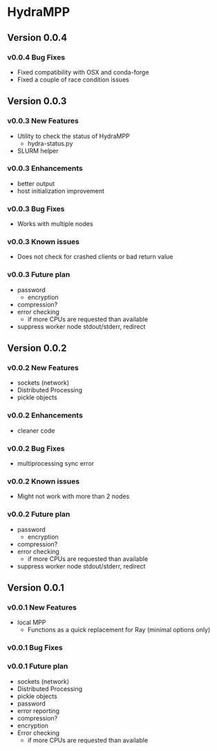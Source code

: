 # HydraMPP

## Version 0.0.4

### v0.0.4 Bug Fixes

- Fixed compatibility with OSX and conda-forge
- Fixed a couple of race condition issues

## Version 0.0.3

### v0.0.3 New Features

- Utility to check the status of HydraMPP
  - hydra-status.py
- SLURM helper

### v0.0.3 Enhancements

- better output
- host initialization improvement

### v0.0.3 Bug Fixes

- Works with multiple nodes

### v0.0.3 Known issues

- Does not check for crashed clients or bad return value

### v0.0.3 Future plan

- password
  - encryption
- compression?
- error checking
  - if more CPUs are requested than available
- suppress worker node stdout/stderr, redirect

## Version 0.0.2

### v0.0.2 New Features

- sockets (network)
- Distributed Processing
- pickle objects

### v0.0.2 Enhancements

- cleaner code

### v0.0.2 Bug Fixes

- multiprocessing sync error

### v0.0.2 Known issues

- Might not work with more than 2 nodes

### v0.0.2 Future plan

- password
  - encryption
- compression?
- error checking
  - if more CPUs are requested than available
- suppress worker node stdout/stderr, redirect

## Version 0.0.1

### v0.0.1 New Features

- local MPP
  - Functions as a quick replacement for Ray (minimal options only)

### v0.0.1 Bug Fixes

### v0.0.1 Future plan

- sockets (network)
- Distributed Processing
- pickle objects
- password
- error reporting
- compression?
- encryption
- Error checking
  - if more CPUs are requested than available
